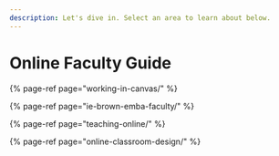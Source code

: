 ```yaml
---
description: Let's dive in. Select an area to learn about below.
---
```


# Online Faculty Guide

{% page-ref page="working-in-canvas/" %}

{% page-ref page="ie-brown-emba-faculty/" %}

{% page-ref page="teaching-online/" %}

{% page-ref page="online-classroom-design/" %}

